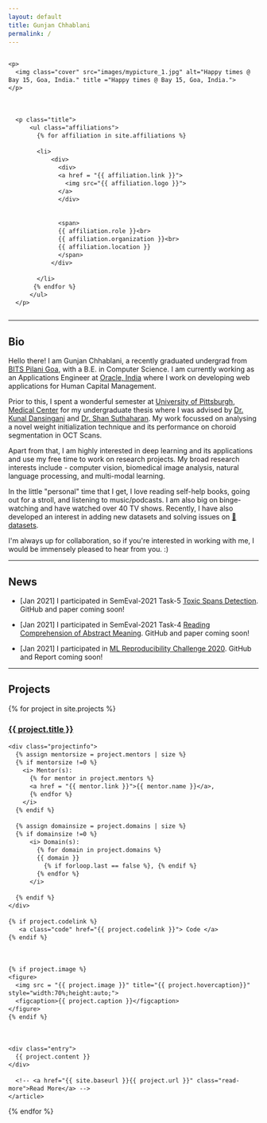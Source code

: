 ```yaml
---
layout: default
title: Gunjan Chhablani
permalink: /
---
```


<script type="text/javascript" src="http://cdn.mathjax.org/mathjax/latest/MathJax.js?config=TeX-AMS-MML_HTMLorMML"></script>

<div style="float:none;overflow:hidden">

    <p>
      <img class="cover" src="images/mypicture_1.jpg" alt="Happy times @ Bay 15, Goa, India." title ="Happy times @ Bay 15, Goa, India.">
    </p>



      <p class="title">
          <ul class="affiliations">
            {% for affiliation in site.affiliations %}

            <li>
                <div>
                  <div>
                  <a href = "{{ affiliation.link }}">
                    <img src="{{ affiliation.logo }}">
                  </a>
                  </div>


                  <span>
                  {{ affiliation.role }}<br>
                  {{ affiliation.organization }}<br>
                  {{ affiliation.location }}
                  </span>
                </div>

            </li>
           {% endfor %}
          </ul>
      </p>

</div>


****

## Bio ##

Hello there! I am Gunjan Chhablani, a recently graduated undergrad from [BITS Pilani Goa](https://bits-pilani.ac.in/), with a B.E. in Computer Science. I am currently working as an Applications Engineer at [Oracle, India](https://www.oracle.com/in/index.html) where I work on developing web applications for Human Capital Management. 

Prior to this, I spent a wonderful semester at [University of Pittsburgh, Medical Center](https://www.upmc.com/) for my undergraduate thesis where I was advised by [Dr. Kunal Dansingani](http://ophthalmology.pitt.edu/people/kunal-k-dansingani-mbbs-ma-frcophth) and [Dr. Shan Suthaharan](https://sites.google.com/uncg.edu/shan-suthaharan/home?authuser=0). My work focussed on analysing a novel weight initialization technique and its performance on choroid segmentation in OCT Scans.

Apart from that, I am highly interested in deep learning and its applications and use my free time to work on research projects. My broad research interests include - computer vision, biomedical image analysis, natural language processing, and multi-modal learning.

In the little "personal" time that I get, I love reading self-help books, going out for a stroll, and listening to music/podcasts. I am also big on binge-watching and have watched over 40 TV shows. Recently, I have also developed an interest in adding new datasets and solving issues on [🤗datasets](https://github.com/huggingface/datasets).

I'm always up for collaboration, so if you're interested in working with me, I would be immensely pleased to hear from you. :)


-----

## News ##

- [Jan 2021] I participated in SemEval-2021 Task-5 [Toxic Spans Detection](https://sites.google.com/view/toxicspans). GitHub and paper coming soon!

- [Jan 2021] I participated in SemEval-2021 Task-4 [Reading Comprehension of Abstract Meaning](https://competitions.codalab.org/competitions/26153). GitHub and paper coming soon!

- [Jan 2021] I participated in [ML Reproducibility Challenge 2020](https://paperswithcode.com/rc2020). GitHub and Report coming soon!

-----

## Projects ##

<div class="posts">
  {% for project in site.projects %}
    <article class="post">
    <h3><a href="{{ site.baseurl }}{{ project.url }}">{{ project.title }}</a></h3>

    <div class="projectinfo">
      {% assign mentorsize = project.mentors | size %}
      {% if mentorsize !=0 %}
        <i> Mentor(s):
          {% for mentor in project.mentors %}
          <a href = "{{ mentor.link }}">{{ mentor.name }}</a>,
          {% endfor %}
        </i>
      {% endif %}

      {% assign domainsize = project.domains | size %}
      {% if domainsize !=0 %}
          <i> Domain(s):
            {% for domain in project.domains %}
            {{ domain }}
              {% if forloop.last == false %}, {% endif %}
            {% endfor %}
          </i>

      {% endif %}
    </div>

    {% if project.codelink %}
       <a class="code" href="{{ project.codelink }}"> Code </a>
    {% endif %}



    {% if project.image %}
    <figure>
      <img src = "{{ project.image }}" title="{{ project.hovercaption}}" style="width:70%;height:auto;">
      <figcaption>{{ project.caption }}</figcaption>
    </figure>
    {% endif %}



    <div class="entry">
      {{ project.content }}
    </div>

      <!-- <a href="{{ site.baseurl }}{{ project.url }}" class="read-more">Read More</a> -->
    </article>
  {% endfor %}
</div>

